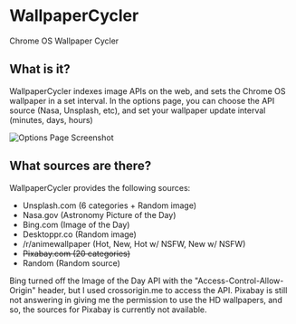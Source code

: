 # WallpaperCycler
Chrome OS Wallpaper Cycler

## What is it?
WallpaperCycler indexes image APIs on the web, and sets the Chrome OS wallpaper in a set interval.
In the options page, you can choose the API source (Nasa, Unsplash, etc), and set your wallpaper update interval (minutes, days, hours)

![Options Page Screenshot](http://i.imgur.com/zVvJhRF.png)

## What sources are there?
WallpaperCycler provides the following sources:

- Unsplash.com (6 categories + Random image)
- Nasa.gov (Astronomy Picture of the Day)
- Bing.com (Image of the Day)
- Desktoppr.co (Random image)
- /r/animewallpaper (Hot, New, Hot w/ NSFW, New w/ NSFW)
- ~~Pixabay.com (20 categories)~~
- Random (Random source)

Bing turned off the Image of the Day API with the "Access-Control-Allow-Origin" header, but I used crossorigin.me to access the API.
Pixabay is still not answering in giving me the permission to use the HD wallpapers, and so, the sources for Pixabay is currently not available.
